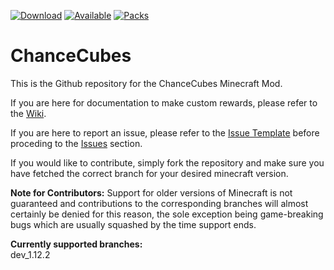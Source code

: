 [![Download](http://cf.way2muchnoise.eu/full_233113_downloads.svg)](https://minecraft.curseforge.com/projects/chance-cubes) [![Available](http://cf.way2muchnoise.eu/versions/233113.svg)](https://minecraft.curseforge.com/projects/chance-cubes) [![Packs](http://cf.way2muchnoise.eu/packs/233113.svg)](https://minecraft.curseforge.com/projects/chance-cubes)

# ChanceCubes
This is the Github repository for the ChanceCubes Minecraft Mod.

If you are here for documentation to make custom rewards, please refer to the [Wiki](http://github.com/wyldmods/chancecubes/wiki).

If you are here to report an issue, please refer to the [Issue Template](IssueTemplate.md) before proceding to the [Issues](http://github.com/wyldmods/chancecubes/issues) section.

If you would like to contribute, simply fork the repository and make sure you have fetched the correct branch for your desired minecraft version.

**Note for Contributors:** Support for older versions of Minecraft is not guaranteed and contributions to the corresponding branches will almost certainly be denied for this reason, the sole exception being game-breaking bugs which are usually squashed by the time support ends.

**Currently supported branches:**\
dev_1.12.2
